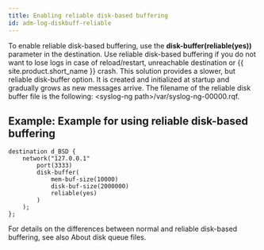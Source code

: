 ```yaml
---
title: Enabling reliable disk-based buffering
id: adm-log-diskbuff-reliable
---
```


To enable reliable disk-based buffering, use the
**disk-buffer(reliable(yes))** parameter in the destination. Use
reliable disk-based buffering if you do not want to lose logs in case of
reload/restart, unreachable destination or {{ site.product.short_name }} crash. This
solution provides a slower, but reliable disk-buffer option. It is
created and initialized at startup and gradually grows as new messages
arrive. The filename of the reliable disk buffer file is the following:
\<syslog-ng path\>/var/syslog-ng-00000.rqf.

## Example: Example for using reliable disk-based buffering

```config
destination d_BSD {
    network("127.0.0.1"
        port(3333)
        disk-buffer(
            mem-buf-size(10000)
            disk-buf-size(2000000)
            reliable(yes)
        )
    );
};
```

For details on the differences between normal and reliable disk-based
buffering, see also About disk queue files.
